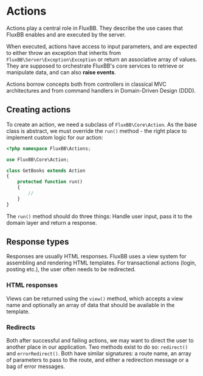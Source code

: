 # Actions

Actions play a central role in FluxBB. They describe the use cases that FluxBB enables and are executed by the server.

When executed, actions have access to input parameters, and are expected to either throw an exception that inherits from `FluxBB\Server\Exception\Exception` or return an associative array of values. They are supposed to orchestrate FluxBB's core services to retrieve or manipulate data, and can also **raise events**.

Actions borrow concepts both from controllers in classical MVC architectures and from command handlers in Domain-Driven Design (DDD).

## Creating actions

To create an action, we need a subclass of `FluxBB\Core\Action`. As the base class is abstract, we must override the `run()` method - the right place to implement custom logic for our action:

```php
<?php namespace FluxBB\Actions;

use FluxBB\Core\Action;

class GetBooks extends Action
{
    protected function run()
    {
        //
    }
}
```

The `run()` method should do three things: Handle user input, pass it to the domain layer and return a response.

## Response types

Responses are usually HTML responses. FluxBB uses a view system for assembling and rendering HTML templates. For transactional actions (login, posting etc.), the user often needs to be redirected.

### HTML responses
Views can be returned using the `view()` method, which accepts a view name and optionally an array of data that should be available in the template.

### Redirects
Both after successful and failing actions, we may want to direct the user to another place in our application. Two methods exist to do so: `redirect()` and `errorRedirect()`. Both have similar signatures: a route name, an array of parameters to pass to the route, and either a redirection message or a bag of error messages.
